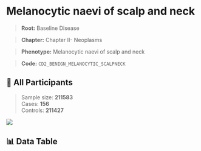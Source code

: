 # Melanocytic naevi of scalp and neck

> **Root:** Baseline Disease  

> **Chapter:** Chapter II- Neoplasms  

> **Phenotype:** Melanocytic naevi of scalp and neck  

> **Code:** `CD2_BENIGN_MELANOCYTIC_SCALPNECK`

## 🧪 All Participants  
> Sample size: **211583**  
> Cases: **156**  
> Controls: **211427**
<img src="/Sensitive/Figures/ALL/Baseline/CD2_BENIGN_MELANOCYTIC_SCALPNECK.png"/>

## 📊 Data Table
<CsvTableMRF src="/Sensitive/Data/ALL/Baseline/LG_CD2_BENIGN_MELANOCYTIC_SCALPNECK.csv"/>

